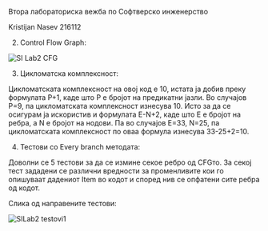 Втора лабораториска вежба по Софтверско инженерство

Kristijan Nasev 216112

2. Control Flow Graph:

![SI Lab2 CFG](https://github.com/Kristijan-Nasev/SI_2024_lab2_216112/assets/149332515/2ce07e4a-7c7d-44b2-8199-e3fe8fe8043d)



3. Цикломатска комплексност:

Цикломатската комплексност на овој код е 10, истата ја добив преку формулата P+1, каде што P е бројот на предикатни јазли. Во случајoв P=9, па цикломатската комплексност изнесува 10.
Исто за да се осигурам ја искористив и формулата E-N+2, каде што E е бројот на ребра, а N е бројот на нодови. Па во случајов E=33, N=25, па цикломатската комплексност по оваа формула изнесува 33-25+2=10.

4. Тестови со Every branch методата:

Доволни се 5 тестови за да се измине секое ребро од CFGто. За секој тест зададени се различни вредности за променливите кои го опишуваат дадениот Item во кодот и според нив се опфатени сите ребра од кодот.

Слика од направените тестови:

![SILab2 testovi1](https://github.com/Kristijan-Nasev/SI_2024_lab2_216112/assets/149332515/55c5ab7d-487e-43e2-ae91-51011e88bac9)

